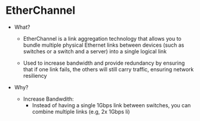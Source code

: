 # EtherChannel
- What?
	- EtherChannel is a link aggregation technology that allows you to bundle multiple physical Ethernet links between devices (such as switches or a switch and a server) into a single logical link
	
	- Used to increase bandwidth and provide redundancy by ensuring that if one link fails, the others will still carry traffic, ensuring network resiliency
	
- Why?
	- Increase Bandwdith:
		- Instead of having a single 1Gbps link between switches, you can combine multiple links (e.g, 2x 1Gbps li)